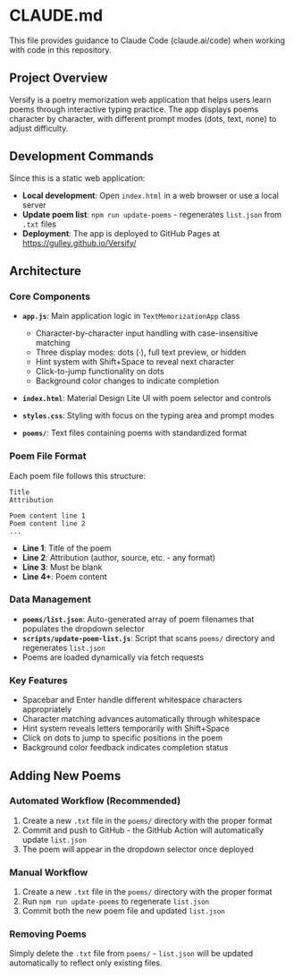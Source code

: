 # CLAUDE.md

This file provides guidance to Claude Code (claude.ai/code) when working with code in this repository.

## Project Overview

Versify is a poetry memorization web application that helps users learn poems through interactive typing practice. The app displays poems character by character, with different prompt modes (dots, text, none) to adjust difficulty.

## Development Commands

Since this is a static web application:
- **Local development**: Open `index.html` in a web browser or use a local server
- **Update poem list**: `npm run update-poems` - regenerates `list.json` from `.txt` files
- **Deployment**: The app is deployed to GitHub Pages at https://gulley.github.io/Versify/

## Architecture

### Core Components

- **`app.js`**: Main application logic in `TextMemorizationApp` class
  - Character-by-character input handling with case-insensitive matching
  - Three display modes: dots (·), full text preview, or hidden
  - Hint system with Shift+Space to reveal next character
  - Click-to-jump functionality on dots
  - Background color changes to indicate completion

- **`index.html`**: Material Design Lite UI with poem selector and controls
- **`styles.css`**: Styling with focus on the typing area and prompt modes
- **`poems/`**: Text files containing poems with standardized format

### Poem File Format

Each poem file follows this structure:
```
Title
Attribution

Poem content line 1
Poem content line 2
...
```

- **Line 1**: Title of the poem
- **Line 2**: Attribution (author, source, etc. - any format)
- **Line 3**: Must be blank
- **Line 4+**: Poem content

### Data Management

- **`poems/list.json`**: Auto-generated array of poem filenames that populates the dropdown selector
- **`scripts/update-poem-list.js`**: Script that scans `poems/` directory and regenerates `list.json`
- Poems are loaded dynamically via fetch requests

### Key Features

- Spacebar and Enter handle different whitespace characters appropriately
- Character matching advances automatically through whitespace
- Hint system reveals letters temporarily with Shift+Space
- Click on dots to jump to specific positions in the poem
- Background color feedback indicates completion status

## Adding New Poems

### Automated Workflow (Recommended)
1. Create a new `.txt` file in the `poems/` directory with the proper format
2. Commit and push to GitHub - the GitHub Action will automatically update `list.json`
3. The poem will appear in the dropdown selector once deployed

### Manual Workflow
1. Create a new `.txt` file in the `poems/` directory with the proper format
2. Run `npm run update-poems` to regenerate `list.json`
3. Commit both the new poem file and updated `list.json`

### Removing Poems
Simply delete the `.txt` file from `poems/` - `list.json` will be updated automatically to reflect only existing files.